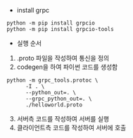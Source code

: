 - install grpc
```
python -m pip install grpcio
python -m pip install grpcio-tools
```

- 실행 순서
1. .proto 파일을 작성하여 통신을 정의
2. codegen을 하여 파이썬 코드를 생성함
```
python -m grpc_tools.protoc \
      -I . \
      --python_out=. \
      --grpc_python_out=. \
      ./helloworld.proto
```
3. 서버측 코드를 작성하여 서버를 실행
4. 클라이언트측 코드를 작성하여 서버에 호출